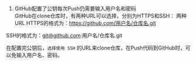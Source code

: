 1. GitHub配置了公钥每次Push仍需要输入用户名和密码  
GitHub在clone仓库时，有两种URL可以选择，分别为HTTPS和SSH：
两种URL
HTTPS的格式为：https://github.com/用户名/仓库名.git

SSH的格式为：git@github.com:用户名/仓库名.git

在配置完公钥后，`选择使用 SSH` 的URL来clone仓库，在Push代码到GitHub时，可以免输入用户名、密码。
